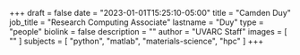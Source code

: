 +++
draft = false
date = "2023-01-01T15:25:10-05:00"
title = "Camden Duy"
job_title = "Research Computing Associate"
lastname = "Duy"
type = "people"
biolink = false
description = ""
author = "UVARC Staff"
images = [
 ""
]
subjects = [
  "python",
  "matlab",
  "materials-science",
  "hpc"
]
+++
